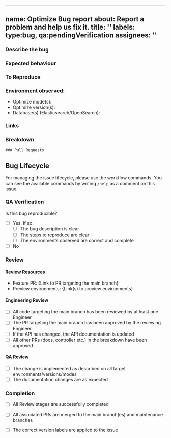---

name: Optimize Bug report
about: Report a problem and help us fix it.
title: ''
labels: type:bug, qa:pendingVerification
assignees: ''
-------------

### Describe the bug

<!-- A clear and concise description of what the observation is and the problem it causes. Screenshots and recordings can be used here to aid this description -->

### Expected behaviour

<!-- A description of the behaviour that you would expect -->

### To Reproduce

<!-- Clear steps to reproduce the behavior. This will be later used to review the fix -->

### Environment observed:

- Optimize mode(s):
- Optimize version(s):
- Database(s) (Elasticsearch/OpenSearch):

### Links

<!-- Add links to related SUPPORT/SEC tickets or other issues  -->

### Breakdown

<!-- A breakdown of tasks that need to be completed in order for this to be ready for review. -->
<!--
- [ ] #123
- [ ] Step X
-->

```[tasklist]
### Pull Requests
```

## Bug Lifecycle

For managing the issue lifecycle, please use the workflow commands. You can see the available
commands by writing `/help` as a comment on this issue.

### QA Verification

Is this bug reproducible?

- [ ] Yes. If so:
  - [ ] The bug description is clear
  - [ ] The steps to reproduce are clear
  - [ ] The environments observed are correct and complete
- [ ] No

### Review

#### Review Resources

<!-- When in review, the resources to be used for review should be listed here) -->
- Feature PR: {Link to PR targeting the main branch}
- Preview environments: {Link(s) to preview environments}

#### Engineering Review

- [ ] All code targeting the main branch has been reviewed by at least one Engineer
- [ ] The PR targeting the main branch has been approved by the reviewing Engineer
- [ ] If the API has changed, the API documentation is updated
- [ ] All other PRs (docs, controller etc.) in the breakdown have been approved

#### QA Review

- [ ] The change is implemented as described on all target environments/versions/modes
- [ ] The documentation changes are as expected

### Completion

- [ ] All Review stages are successfully completed
- [ ] All associated PRs are merged to the main branch(es) and maintenance branches
- [ ] The correct version labels are applied to the issue

